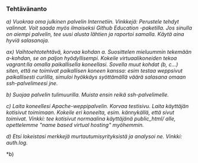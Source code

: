 ### Tehtävänanto

*a) Vuokraa oma julkinen palvelin Internetiin. Vinkkejä: Perustele tehdyt valinnat. Voit saada myös ilmaiseksi Github Education -paketilla. Jos sinulla on aiempi palvelin, tee uusi alusta lähtien ja raportoi samalla. Käytä aina hyviä salasanoja.*

*ax) Vaihtoehtotehtävä, korvaa kohdan a. Suosittelen mieluummin tekemään a-kohdan, se on paljon hyödyllisempi. Kokeile virtuaalikoneiden tekoa vagrant:lla omalla paikallisella koneellasi. Sovella muut kohdat (b, c...) siten, että ne toimivat paikallisen koneen kanssa: esim testaa weppsivut paikallisesti curlilla, simuloi hyökkäys syöttämällä väärä salasana omaan ssh-palvelimeesi jne.*

*b) Suojaa palvelin tulimuurilla. Muista ensin reikä ssh-palvelimelle.*

*c) Laita koneellesi Apache-weppipalvelin. Korvaa testisivu. Laita käyttäjän kotisivut toimimaan. Kokeile eri koneelta, esim. kännykällä, että sivut toimivat. Vinkki: tee kotisivut normaalina käyttäjänä public_html/ alle, opettelemme "name based virtual hosting" myöhemmin.*

*d) Etsi lokeistasi merkkejä murtautumisyrityksistä ja analysoi ne. Vinkki: auth.log.*




*b) 



